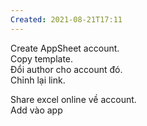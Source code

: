 ```yaml
---
Created: 2021-08-21T17:11
---
```

Create AppSheet account.  
Copy template.  
Đổi author cho account đó.  
Chỉnh lại link.

Share excel online về account.  
Add vào app